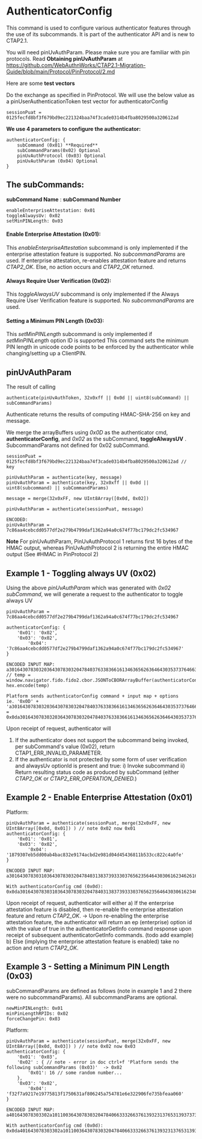 # AuthenticatorConfig

This command is used to configure various authenticator features through the use of its subcommands. It is part of the authenticator API and is new to CTAP2.1. 

You will need pinUvAuthParam. Please make sure you are familiar with pin protocols. Read **Obtaining pinUvAuthParam** at https://github.com/WebAuthnWorks/CTAP2.1-Migration-Guide/blob/main/Protocol/PinProtocol/2.md

Here are some **test vectors**

Do the exchange as specified in PinProtocol. We will use the below value as a pinUserAuthenticationToken test vector for authenticatorConfig
```
sessionPuat = 0125fecfd8bf3f679bd9ec221324baa74f3cade0314b4fba8029500a320612ad
```

**We use 4 parameters to configure the authenticator:**
```
authenticatorConfig: {
	subCommand (0x01) **Required**
	subCommandParams(0x02) Optional
	pinUvAuthProtocol (0x03) Optional
	pinUvAuthParam (0x04) Optional
}
```

## The subCommands:

**subCommand Name** : **subCommand Number**
```
enableEnterpriseAttestation: 0x01
toggleAlwaysUv: 0x02
setMinPINLength: 0x03
```

#### Enable Enterprise Attestation (0x01):
This *enableEnterpriseAttestation* subcommand is only implemented if the enterprise attestation feature is supported. No *subcommandParams* are used.
If enterprise attestation, re-enables attestation feature and returns _CTAP2_OK_. Else, no action occurs and _CTAP2_OK_ returned.

#### Always Require User Verification (0x02):
This *toggleAlwaysUV* subcommand is only implemented if the Always Require User Verification feature is supported. No *subcommandParams* are used.

#### Setting a Minimum PIN Length (0x03):
This *setMinPINLength* subcommand is only implemented if _setMinPINLength_ option ID is supported
This command sets the minimum PIN length in unicode code points to be enforced by the authenticator while changing/setting up a ClientPIN.


## pinUvAuthParam
The result of calling 
```
authenticate(pinUvAuthToken, 32x0xff || 0x0d || uint8(subCommand) || subCommandParams)
```


Authenticate returns the results of computing HMAC-SHA-256 on key and message.

We merge the arrayBuffers using _0x0D_ as the authenticator cmd, **authenticatorConfig**, and _0x02_ as the subCommand, **toggleAlwaysUV** . SubcommandParams not defined for 0x02 subCommand.

```
sessionPuat = 0125fecfd8bf3f679bd9ec221324baa74f3cade0314b4fba8029500a320612ad // key 

pinUvAuthParam = authenticate(key, message)
pinUvAuthParam = authenticate(key, 32x0xff || 0x0d || uint8(subcommand) || subCommandParams)

message = merge(32x0xFF, new UInt8Array([0x0d, 0x02]) 

pinUvAuthParam = authenticate(sessionPuat, message)

ENCODED:
pinUvAuthParam = 7c86aa4cebcdd0577df2e279b4799daf1362a94a0c674f77bc179dc2fc534967
```

**Note**
For pinUvAuthParam, PinUvAuthProtocol 1 returns first 16 bytes of the HMAC output, whereas PinUvAuthProtocol 2 is returning the entire HMAC output (See #HMAC in PinProtocol 2)

## Example 1 - Toggling always UV (0x02)
Using the above *pinUvAuthParam* which was generated with *0x02 subCommand*, we will generate a request to the authenticator to toggle always UV

```
pinUvAuthParam = 7c86aa4cebcdd0577df2e279b4799daf1362a94a0c674f77bc179dc2fc534967

authenticatorConfig: {
	'0x01': '0x02',
	'0x03': '0x02',
    	'0x04': '7c86aa4cebcdd0577df2e279b4799daf1362a94a0c674f77bc179dc2fc534967'
}

ENCODED INPUT MAP:
a301643078303203643078303204784037633836616134636562636464303537376466326532373962343739396461663133363261393461306336373466373762633137396463326663353334393637
// temp = window.navigator.fido.fido2.cbor.JSONToCBORArrayBuffer(authenticatorConfig); hex.encode(temp)

Platform sends authenticatorConfig command + input map + options
ie. '0x0D' + 'a301643078303203643078303204784037633836616134636562636464303537376466326532373962343739396461663133363261393461306336373466373762633137396463326663353334393637'
= 0x0da301643078303203643078303204784037633836616134636562636464303537376466326532373962343739396461663133363261393461306336373466373762633137396463326663353334393637
```

Upon receipt of request, authenticator will
1. If the authenticator does not support the subcommand being invoked, per subCommand's value (0x02), return
CTAP1_ERR_INVALID_PARAMETER.
2. If the authenticator is not protected by some form of user verification and alwaysUv optionId is present and true:
	i) Invoke subcommand
	ii) Return resulting status code as produced by subCommand (either _CTAP2_OK_ or _CTAP2_ERR_OPERATION_DENIED._)
	
## Example 2 - Enable Enterprise Attestation (0x01)
Platform:
```
pinUvAuthParam = authenticate(sessionPuat, merge(32x0xFF, new UInt8Array([0x0d, 0x01]) ) // note 0x02 now 0x01
authenticatorConfig: {
	'0x01': '0x01',
	'0x03': '0x02',
    	'0x04': '1879307eb5dd00ab4bac832e9174acbd2e981d04d45436811b533cc822c4a0fe'
}

ENCODED INPUT MAP:
a301643078303103643078303204784031383739333037656235646430306162346261633833326539313734616362643265393831643034643435343336383131623533336363383232633461306665

With authenticatorConfig cmd (0x0d):
0x0da301643078303103643078303204784031383739333037656235646430306162346261633833326539313734616362643265393831643034643435343336383131623533336363383232633461306665
```

Upon receipt of request, authenticator will either
a) If the enterprise attestation feature is disabled, then re-enable the enterprise attestation feature and return _CTAP2_OK_.
	->  Upon re-enabling the enterprise attestation feature, the authenticator will return an ep (enterprise) option id with
the value of true in the authenticatorGetInfo command response upon receipt of subsequent
authenticatorGetInfo commands. (todo add example)
b)  Else (implying the enterprise attestation feature is enabled) take no action and return _CTAP2_OK_.


## Example 3 - Setting a Minimum PIN Length (0x03)
subCommandParams are defined as follows (note in example 1 and 2 there were no subcommandParams). All subcommandParams are optional.
```
newMinPINLength: 0x01
minPinLengthRPIDs: 0x02
forceChangePin: 0x03
```

Platform:
```
pinUvAuthParam = authenticate(sessionPuat, merge(32x0xFF, new UInt8Array([0x0d, 0x03]) ) // note 0x02 now 0x03
authenticatorConfig: {
	'0x01': '0x03',
	'0x02' : { // note - error in doc ctrl+f 'Platform sends the following subCommandParams (0x03)'  -> 0x02
		'0x01': 16 // some random number...
	},
	'0x03': '0x02',
    	'0x04': 'f32f7a9217e19775813f1750631af806245a754781e6e322906fe735bfeaa060'
}

ENCODED INPUT MAP:
a401643078303302a1011003643078303204784066333266376139323137653139373735383133663137353036333161663830363234356137353437383165366533323239303666653733356266656161303630

With authenticatorConfig cmd (0x0d):
0x0da401643078303302a1011003643078303204784066333266376139323137653139373735383133663137353036333161663830363234356137353437383165366533323239303666653733356266656161303630
```

